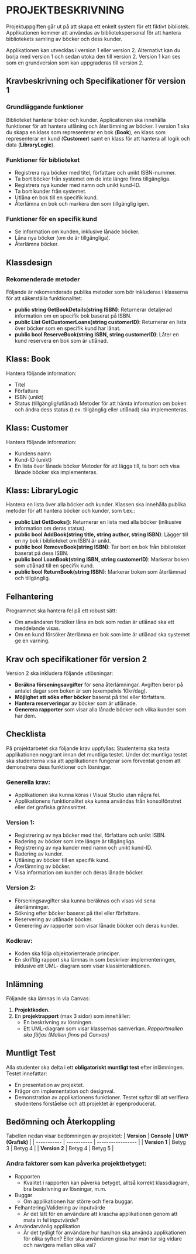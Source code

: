 # PROJEKTBESKRIVNING
Projektuppgiften går ut på att skapa ett enkelt system för ett fiktivt bibliotek. Applikationen
kommer att användas av bibliotekspersonal för att hantera bibliotekets samling av böcker och
dess kunder.

Applikationen kan utvecklas i version 1 eller version 2. Alternativt kan du borja med version 1
och sedan utoka den till version 2. Version 1 kan ses som en grundversion som kan uppgraderas
till version 2.

## Kravbeskrivning och Specifikationer för version 1
### Grundläggande funktioner
Biblioteket hanterar böker och kunder. Applicationen ska innehålla funktioner för att hantera 
utlåning och återlämning av böcker. I version 1 ska du skapa en klass som representerar en 
bok (**Book**), en klass som representerar en kund (**Customer**) samt en klass för att 
hantera all logik och data (**LibraryLogic**).
### Funktioner för biblioteket
- Registrera nya böcker med titel, författare och unikt ISBN-nummer.
- Ta bort böcker från systemet om de inte längre finns tillgängliga.
- Registrera nya kunder med namn och unikt kund-ID.
- Ta bort kunder från systemet.
- Utlåna en bok till en specifik kund.
- Återlämna en bok och markera den som tillgänglig igen.
### Funktioner för en specifik kund
- Se information om kunden, inklusive lånade böcker.
- Låna nya böcker (om de är tillgängliga).
- Återlämna böcker.

## Klassdesign
### Rekomenderade metoder
Följande är rekomenderade publika metoder som bör inkluderas i klasserna för att säkerställa
funktionalitet:
- **public string GetBookDetails(string ISBN)**: Returnerar detaljerad information om en
  specifik bok baserat på ISBN.
- **public List GetCustomerLoans(string customerID)**: Returnerar en lista över böcker som
  en specifik kund har lånat.
- **public bool ReserveBook(string ISBN, string customerID)**: Låter en kund reservera en
  bok som är utlånad.

## Klass: Book
Hantera följande information:
- Titel
- Författare
- ISBN (unikt)
- Status (tillgänglig/utlånad)
Metoder för att hämta information om boken och ändra dess status (t.ex. tillgänglig eller
utlånad) ska implementeras.

## Klass: Customer
Hantera följande information:
- Kundens namn
- Kund-ID (unikt)
- En lista över lånade böcker
Metoder för att lägga till, ta bort och visa lånade böcker ska implementeras.

## Klass: LibraryLogic
Hantera en lista över alla böcker och kunder. Klassen ska innehålla publika metoder för att
hantera böcker och kunder, som t.ex.:
- **public List GetBooks()**: Returnerar en lista med alla böcker (inlkusive information om
  deras status).
- **public bool AddBook(string title, string author, string ISBN)**: Lägger till en ny bok i
  biblioteket om ISBN är unikt.
- **public bool RemoveBook(string ISBN)**: Tar bort en bok från biblioteket baserat på dess
  ISBN.
- **public bool LoanBook(string ISBN, string customerID)**: Markerar boken som utlånad till
  en specifik kund.
- **public bool ReturnBook(string ISBN)**: Markerar boken som återlämnad och tillgänglig.

## Felhantering
Programmet ska hantera fel på ett robust sätt:
- Om användaren försöker låna en bok som redan är utlånad ska ett meddelande visas.
- Om en kund försöker återlämna en bok som inte är utlånad ska systemet ge en varning.

## Krav och specifikationer för version 2
Version 2 ska inkludera följande utlösningar:
- **Beräkna förseningsavgifter** för sena återlämningar. Avgiften beror på antalet dagar som
  boken är sen (exempelvis 10kr/dag).
- **Möjlighet att söka efter böcker** baserat på titel eller författare.
- **Hantera reserveringar** av böcker som är utlånade.
- **Generera rapporter** som visar alla lånade böcker och vilka kunder som har dem.

## Checklista
På projektarbetet ska följande krav uppfyllas:
Studenterna ska testa applikationen noggrant innan det muntliga testet. Under det muntliga
testet ska studenterna visa att applikationen fungerar som förventat genom att demonstrera
dess funktioner och lösningar.
### Generella krav:
- Applikationen ska kunna köras i Visual Studio utan några fel.
- Applikationens funktionalitet ska kunna användas från konsolfönstret eller det grafiska
  gränssnittet.
### Version 1:
- Registrering av nya böcker med titel, författare och unikt ISBN.
- Radering av böcker som inte längre är tillgängliga.
- Registrering av nya kunder med namn och unikt kund-ID.
- Radering av kunder.
- Utlåning av böcker till en specifik kund.
- Återlämning av böcker.
- Visa information om kunder och deras lånade böcker.
### Version 2:
- Förseningsavgifter ska kunna beräknas och visas vid sena återlämningar.
- Sökning efter böcker baserat på titel eller författare.
- Reservering av utlånade böcker.
- Generering av rapporter som visar lånade böcker och deras kunder.
### Kodkrav:
- Koden ska följa objektorienterade principer.
- En skriftlig rapport ska lämnas in som beskriver implementeringen, inklusive ett UML-
  diagram som visar klassinteraktionen.

## Inlämning
Följande ska lämnas in via Canvas:
1. **Projektkoden.**
2. En **projektrapport** (max 3 sidor) som innehåller:
   - En beskrivning av lösningen.
   - Ett UML-diagram som visar klassernas samverkan.
*Rapportmallen ska följas (Mallen finns på Canvas)*

## Muntligt Test
Alla studenter ska delta i ett **obligatoriskt muntligt test** efter inlämningen. Testet
innefattar:
- En presentation av projektet.
- Frågor om implementation och designval.
- Demonstration av applikationens funktioner.
Testet syftar till att verifiera studentens förståelse och att projektet är egenproducerat.

## Bedömning och Återkoppling
Tabellen nedan visar bedömningen av projektet:
| **Version** | **Console** | **UWP (Grafisk)** |
| ----------- | ----------- | ----------------- |
| **Version 1** | Betyg 3 | Betyg 4 |
| **Version 2** | Betyg 4 | Betyg 5 |

### Andra faktorer som kan påverka projektbetyget:
- Rapporten
  - Kvalitet i rapporten kan påverka betyget, alltså korrekt klassdiagram, bra beskrivning
    av lösningar, m.m.
- Buggar
  - Om applikationen har större och flera buggar.
- Felhantering/Validering av inputvärde
  - Är det lätt för en användare att krascha applikationen genom att mata in fel inputvärde?
- Användarvänlig applikation
  - Är det tydligt för användare hur han/hon ska använda applikationen för olika syften?
    Eller ska användaren gissa hur man tar sig vidare och navigera mellan olika val?
